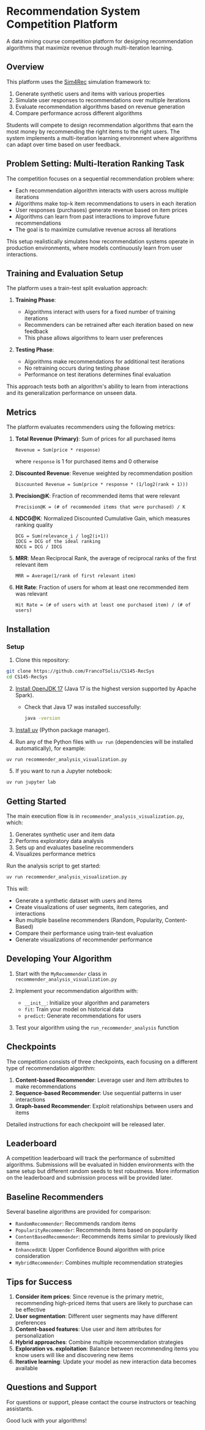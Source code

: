 # Recommendation System Competition Platform

A data mining course competition platform for designing recommendation algorithms that maximize revenue through multi-iteration learning.

## Overview

This platform uses the [Sim4Rec](https://github.com/sb-ai-lab/Sim4Rec) simulation framework to:

1. Generate synthetic users and items with various properties
2. Simulate user responses to recommendations over multiple iterations
3. Evaluate recommendation algorithms based on revenue generation
4. Compare performance across different algorithms

Students will compete to design recommendation algorithms that earn the most money by recommending the right items to the right users. The system implements a multi-iteration learning environment where algorithms can adapt over time based on user feedback.

## Problem Setting: Multi-Iteration Ranking Task

The competition focuses on a sequential recommendation problem where:

- Each recommendation algorithm interacts with users across multiple iterations
- Algorithms make top-k item recommendations to users in each iteration
- User responses (purchases) generate revenue based on item prices
- Algorithms can learn from past interactions to improve future recommendations
- The goal is to maximize cumulative revenue across all iterations

This setup realistically simulates how recommendation systems operate in production environments, where models continuously learn from user interactions.

## Training and Evaluation Setup

The platform uses a train-test split evaluation approach:

1. **Training Phase**:
   - Algorithms interact with users for a fixed number of training iterations
   - Recommenders can be retrained after each iteration based on new feedback
   - This phase allows algorithms to learn user preferences

2. **Testing Phase**:
   - Algorithms make recommendations for additional test iterations
   - No retraining occurs during testing phase
   - Performance on test iterations determines final evaluation

This approach tests both an algorithm's ability to learn from interactions and its generalization performance on unseen data.

## Metrics

The platform evaluates recommenders using the following metrics:

1. **Total Revenue (Primary)**: Sum of prices for all purchased items
   ```
   Revenue = Sum(price * response)
   ```
   where `response` is 1 for purchased items and 0 otherwise

2. **Discounted Revenue**: Revenue weighted by recommendation position
   ```
   Discounted Revenue = Sum(price * response * (1/log2(rank + 1)))
   ```

3. **Precision@K**: Fraction of recommended items that were relevant
   ```
   Precision@K = (# of recommended items that were purchased) / K
   ```

4. **NDCG@K**: Normalized Discounted Cumulative Gain, which measures ranking quality
   ```
   DCG = Sum(relevance_i / log2(i+1))
   IDCG = DCG of the ideal ranking
   NDCG = DCG / IDCG
   ```

5. **MRR**: Mean Reciprocal Rank, the average of reciprocal ranks of the first relevant item
   ```
   MRR = Average(1/rank of first relevant item)
   ```

6. **Hit Rate**: Fraction of users for whom at least one recommended item was relevant
   ```
   Hit Rate = (# of users with at least one purchased item) / (# of users)
   ```

## Installation

### Setup

1. Clone this repository:
```bash
git clone https://github.com/FrancoTSolis/CS145-RecSys
cd CS145-RecSys
```

2. [Install OpenJDK 17](https://adoptium.net/temurin/releases/?version=17) (Java 17 is the highest version supported by Apache Spark).
    - Check that Java 17 was installed successfully:
      ```bash
      java -version
      ```

3. [Install uv](https://docs.astral.sh/uv/getting-started/installation/) (Python package manager).

4. Run any of the Python files with `uv run` (dependencies will be installed automatically), for example:
```bash
uv run recommender_analysis_visualization.py
```

5. If you want to run a Jupyter notebook:
```bash
uv run jupyter lab
```

## Getting Started

The main execution flow is in `recommender_analysis_visualization.py`, which:

1. Generates synthetic user and item data
2. Performs exploratory data analysis
3. Sets up and evaluates baseline recommenders
4. Visualizes performance metrics

Run the analysis script to get started:
```bash
uv run recommender_analysis_visualization.py
```

This will:
- Generate a synthetic dataset with users and items
- Create visualizations of user segments, item categories, and interactions
- Run multiple baseline recommenders (Random, Popularity, Content-Based)
- Compare their performance using train-test evaluation
- Generate visualizations of recommender performance

## Developing Your Algorithm

1. Start with the `MyRecommender` class in `recommender_analysis_visualization.py`

2. Implement your recommendation algorithm with:
   - `__init__`: Initialize your algorithm and parameters
   - `fit`: Train your model on historical data
   - `predict`: Generate recommendations for users

3. Test your algorithm using the `run_recommender_analysis` function

## Checkpoints

The competition consists of three checkpoints, each focusing on a different type of recommendation algorithm:

1. **Content-based Recommender**: Leverage user and item attributes to make recommendations
2. **Sequence-based Recommender**: Use sequential patterns in user interactions
3. **Graph-based Recommender**: Exploit relationships between users and items

Detailed instructions for each checkpoint will be released later.

## Leaderboard

A competition leaderboard will track the performance of submitted algorithms. Submissions will be evaluated in hidden environments with the same setup but different random seeds to test robustness. More information on the leaderboard and submission process will be provided later.

## Baseline Recommenders

Several baseline algorithms are provided for comparison:

- `RandomRecommender`: Recommends random items
- `PopularityRecommender`: Recommends items based on popularity
- `ContentBasedRecommender`: Recommends items similar to previously liked items
- `EnhancedUCB`: Upper Confidence Bound algorithm with price consideration
- `HybridRecommender`: Combines multiple recommendation strategies

## Tips for Success

1. **Consider item prices**: Since revenue is the primary metric, recommending high-priced items that users are likely to purchase can be effective
2. **User segmentation**: Different user segments may have different preferences
3. **Content-based features**: Use user and item attributes for personalization
4. **Hybrid approaches**: Combine multiple recommendation strategies
5. **Exploration vs. exploitation**: Balance between recommending items you know users will like and discovering new items
6. **Iterative learning**: Update your model as new interaction data becomes available

## Questions and Support

For questions or support, please contact the course instructors or teaching assistants.

Good luck with your algorithms!

